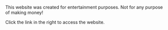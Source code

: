 This website was created for entertainment purposes. Not for any purpose of making money!


Click the link in the right to access the website.
